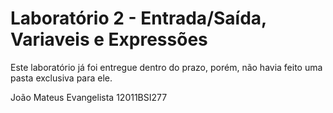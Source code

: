 # Laboratório 2 - Entrada/Saída, Variaveis e Expressões

Este laboratório já foi entregue dentro do prazo, porém, não havia feito uma pasta exclusiva para ele.

João Mateus Evangelista 12011BSI277
